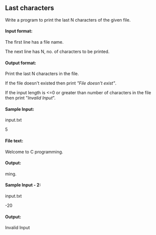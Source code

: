## Last characters
Write a program to print the last N characters of the given file.
#### Input format:
The first line has a file name.

The next line has N, no. of characters to be printed.

#### Output format:
Print the last N characters in the file.

If the file doesn't existed then print *"File doesn't exist"*.

If the input length is <=0 or greater than number of characters in the file then print "*Invalid Input*".

#### Sample Input:
input.txt

5

#### File text: 
Welcome to C programming.
#### Output:
ming.

#### Sample Input - 2:
input.txt

-20

#### Output:
Invalid Input

